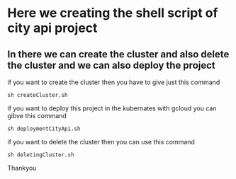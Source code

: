 # Here we creating the shell script of city api project 

## In there we can create the cluster and also delete the cluster and we can also deploy the project

if you want to create the cluster then you have to give just this command 
```
sh createCluster.sh
```

if you want to deploy this project in the kubernates with gcloud you can gibve this command 
```
sh deploymentCityApi.sh
```

if you want to delete the cluster then you can use this command 
```
sh deletingCluster.sh
```

Thankyou
